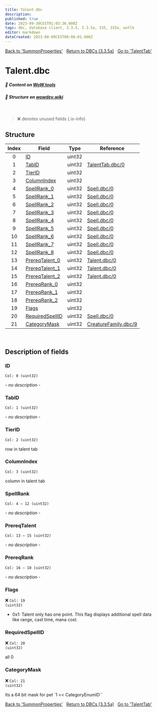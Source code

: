 ```yaml
---
title: Talent.dbc
description:
published: true
date: 2023-09-30CEST01:03:36.000Z
tags: dbc, database client, 3.3.5, 3.3.5a, 335, 335a, wotlk
editor: markdown
dateCreated: 2023-08-09CEST00:06:01.000Z
---
```

<a href="https://trinitycore.info/files/DBC/335/summonproperties" class="mt-5 v-btn v-btn--depressed v-btn--flat v-btn--outlined theme--light v-size--default darkblue--text text--lighten-3"><span class="v-btn__content"><i aria-hidden="true" class="v-icon notranslate v-icon--left mdi mdi-arrow-left theme--light"></i><span>Back to 'SummonProperties'</span></span></a>&nbsp;&nbsp;&nbsp;<a href="https://trinitycore.info/files/DBC/335/DBC" class="mt-5 v-btn v-btn--depressed v-btn--flat v-btn--outlined theme--light v-size--default darkblue--text text--lighten-3"><span class="v-btn__content"><i aria-hidden="true" class="v-icon notranslate v-icon--left mdi mdi-home-outline theme--light"></i><span>Return to DBCs (3.3.5a)</span></span></a>&nbsp;&nbsp;&nbsp;<a href="https://trinitycore.info/files/DBC/335/talenttab" class="mt-5 v-btn v-btn--depressed v-btn--flat v-btn--outlined theme--light v-size--default darkblue--text text--lighten-3"><span class="v-btn__content"><span>Go to 'TalentTab'</span><i aria-hidden="true" class="v-icon notranslate v-icon--right mdi mdi-arrow-right theme--light"></i></span></a>

# Talent.dbc
##### :open_book: Content on [WoW.tools](https://wow.tools/dbc/?dbc=talent&build=3.3.5.12340)
##### :pencil: Structure on [wowdev.wiki](https://wowdev.wiki/DB/Talent)
&nbsp;

> :x: denotes unused fields
{.is-info}


## Structure

| Index | Field | Type | Reference |
| :---: | --- | :---: | --- |
| 0 | [ID](#id) | uint32 |  |
| 1 | [TabID](#tabid) | uint32 | [TalentTab.dbc/0](/files/DBC/335/TalentTab#id) |
| 2 | [TierID](#tierid) | uint32 |  |
| 3 | [ColumnIndex](#columnindex) | uint32 |  |
| 4 | [SpellRank_0](#spellrank) | uint32 | [Spell.dbc/0](/files/DBC/335/spell#id) |
| 5 | [SpellRank_1](#spellrank) | uint32 | [Spell.dbc/0](/files/DBC/335/spell#id) |
| 6 | [SpellRank_2](#spellrank) | uint32 | [Spell.dbc/0](/files/DBC/335/spell#id) |
| 7 | [SpellRank_3](#spellrank) | uint32 | [Spell.dbc/0](/files/DBC/335/spell#id) |
| 8 | [SpellRank_4](#spellrank) | uint32 | [Spell.dbc/0](/files/DBC/335/spell#id) |
| 9 | [SpellRank_5](#spellrankunused) | uint32 | [Spell.dbc/0](/files/DBC/335/spell#id) |
| 10 | [SpellRank_6](#spellrankunused) | uint32 | [Spell.dbc/0](/files/DBC/335/spell#id) |
| 11 | [SpellRank_7](#spellrankunused) | uint32 | [Spell.dbc/0](/files/DBC/335/spell#id) |
| 12 | [SpellRank_8](#spellrankunused) | uint32 | [Spell.dbc/0](/files/DBC/335/spell#id) |
| 13 | [PrereqTalent_0](#prereqtalent) | uint32 | [Talent.dbc/0](/files/DBC/335/Talent#id) |
| 14 | [PrereqTalent_1](#prereqtalent) | uint32 | [Talent.dbc/0](/files/DBC/335/Talent#id) |
| 15 | [PrereqTalent_2](#prereqtalent) | uint32 | [Talent.dbc/0](/files/DBC/335/Talent#id) |
| 16 | [PrereqRank_0](#prereqrank) | uint32 |  |
| 17 | [PrereqRank_1](#prereqrank) | uint32 |  |
| 18 | [PrereqRank_2](#prereqrank) | uint32 |  |
| 19 | [Flags](#flags) | uint32 |  |
| 20 | [RequiredSpellID](#requiredspellid) | uint32 | [Spell.dbc/0](/files/DBC/335/spell#id) |
| 21 | [CategoryMask](#categorymask) | uint32 | [CreatureFamily.dbc/9](/files/DBC/335/creaturefamily#categoryenumid) |
&nbsp;
## Description of fields

### ID
<code>Col: 0 (uint32)</code>

*- no description -*
&nbsp;

### TabID
<code>Col: 1 (uint32)</code>

*- no description -*
&nbsp;

### TierID
<code>Col: 2 (uint32)</code>

row in talent tab
&nbsp;

### ColumnIndex
<code>Col: 3 (uint32)</code>

column in talent tab
&nbsp;

### SpellRank
<code>Col: 4 &ndash; 12 (uint32)</code>

*- no description -*
&nbsp;

### PrereqTalent
<code>Col: 13 &ndash; 15  (uint32)</code>

*- no description -*
&nbsp;

### PrereqRank
<code>Col: 16 &ndash; 18 (uint32)</code>

*- no description -*
&nbsp;

### Flags
:x: <code>Col: 19 (uint32)</code>

* 0x1: Talent only has one point. This flag displays additional spell data like range, cast time, mana cost.
&nbsp;

### RequiredSpellID
:x: <code>Col: 20 (uint32)</code>

all 0
&nbsp;

### CategoryMask
:x: <code>Col: 21 (uint32)</code>

Its a 64 bit mask for pet `1 << CategoryEnumID``
&nbsp;

<a href="https://trinitycore.info/files/DBC/335/summonproperties" class="mt-5 v-btn v-btn--depressed v-btn--flat v-btn--outlined theme--light v-size--default darkblue--text text--lighten-3"><span class="v-btn__content"><i aria-hidden="true" class="v-icon notranslate v-icon--left mdi mdi-arrow-left theme--light"></i><span>Back to 'SummonProperties'</span></span></a>&nbsp;&nbsp;&nbsp;<a href="https://trinitycore.info/files/DBC/335/DBC" class="mt-5 v-btn v-btn--depressed v-btn--flat v-btn--outlined theme--light v-size--default darkblue--text text--lighten-3"><span class="v-btn__content"><i aria-hidden="true" class="v-icon notranslate v-icon--left mdi mdi-home-outline theme--light"></i><span>Return to DBCs (3.3.5a)</span></span></a>&nbsp;&nbsp;&nbsp;<a href="https://trinitycore.info/files/DBC/335/talenttab" class="mt-5 v-btn v-btn--depressed v-btn--flat v-btn--outlined theme--light v-size--default darkblue--text text--lighten-3"><span class="v-btn__content"><span>Go to 'TalentTab'</span><i aria-hidden="true" class="v-icon notranslate v-icon--right mdi mdi-arrow-right theme--light"></i></span></a>
